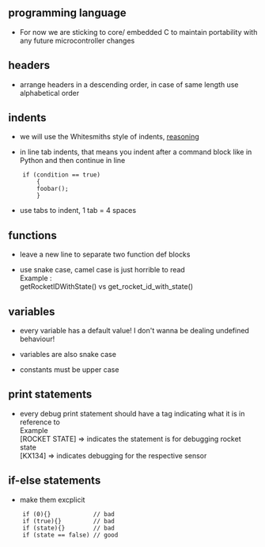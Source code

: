 ## programming language

- For now we are sticking to core/ embedded C to maintain portability with any future microcontroller changes


## headers

- arrange headers in a descending order, in case of same length use alphabetical order  


## indents

- we will use the Whitesmiths style of indents, [reasoning](http://www.activeclickweb.com/whitesmiths/index.html)  

- in line tab indents, that means you indent after a command block like in Python and then continue in line  

```
    if (condition == true)
        {
        foobar();
        }
```

- use tabs to indent, 1 tab = 4 spaces  


## functions

- leave a new line to separate two function def blocks  

- use snake case, camel case is just horrible to read  
    Example :  
        getRocketIDWithState() vs get_rocket_id_with_state()  


## variables

- every variable has a default value! I don't wanna be dealing undefined behaviour!  

- variables are also snake case  

- constants must be upper case

## print statements

- every debug print statement should have a tag indicating what it is in reference to   
    Example  
        [ROCKET STATE] => indicates the statement is for debugging rocket state  
        [KX134] => indicates debugging for the respective sensor  


## if-else statements

- make them excplicit

```
    if (0){}            // bad
    if (true){}         // bad
    if (state){}        // bad
    if (state == false) // good
```
